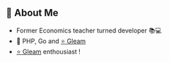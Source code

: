 ## 👋 About Me
- Former Economics teacher turned developer 📚💻
- 🐘 PHP, Go and [⭐ Gleam](https://gleam.run/)
- [⭐ Gleam](https://gleam.run/) enthousiast !

